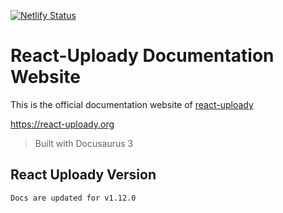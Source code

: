 [![Netlify Status](https://api.netlify.com/api/v1/badges/22e2f0d8-93e2-4889-b9fc-17c9302675c9/deploy-status)](https://app.netlify.com/sites/react-uploady/deploys)

# React-Uploady Documentation Website

This is the official documentation website of [react-uploady](https://github.com/rpldy/react-uploady)

https://react-uploady.org

> Built with Docusaurus 3

## React Uploady Version

    Docs are updated for v1.12.0

